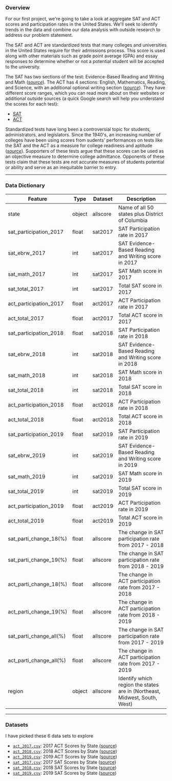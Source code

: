 ### Overview

For our first project, we're going to take a look at aggregate SAT and ACT scores and participation rates in the United States. We'll seek to identify trends in the data and combine our data analysis with outside research to address our problem statement.

The SAT and ACT are standardized tests that many colleges and universities in the United States require for their admissions process. This score is used along with other materials such as grade point average (GPA) and essay responses to determine whether or not a potential student will be accepted to the university.

The SAT has two sections of the test: Evidence-Based Reading and Writing and Math ([*source*](https://www.princetonreview.com/college/sat-sections)). The ACT has 4 sections: English, Mathematics, Reading, and Science, with an additional optional writing section ([*source*](https://www.act.org/content/act/en/products-and-services/the-act/scores/understanding-your-scores.html)). They have different score ranges, which you can read more about on their websites or additional outside sources (a quick Google search will help you understand the scores for each test):
* [SAT](https://collegereadiness.collegeboard.org/sat)
* [ACT](https://www.act.org/content/act/en.html)

Standardized tests have long been a controversial topic for students, administrators, and legislators. Since the 1940's, an increasing number of colleges have been using scores from sudents' performances on tests like the SAT and the ACT as a measure for college readiness and aptitude ([*source*](https://www.minotdailynews.com/news/local-news/2017/04/a-brief-history-of-the-sat-and-act/)). Supporters of these tests argue that these scores can be used as an objective measure to determine college admittance. Opponents of these tests claim that these tests are not accurate measures of students potential or ability and serve as an inequitable barrier to entry.

---

### Data Dictionary

|Feature|Type|Dataset|Description|
|---|---|---|---|
|state|object|allscore|Name of all 50 states plus District of Columbia|
|sat_participation_2017|float|sat2017|SAT Participation rate in 2017|
|sat_ebrw_2017|int|sat2017|SAT Evidence-Based Reading and Writing score in 2017|
|sat_math_2017|int|sat2017|SAT Math score in 2017|
|sat_total_2017|int|sat2017|Total SAT score in 2017|
|act_participation_2017|float|act2017|ACT Participation rate in 2017|
|act_total_2017|float|act2017|Total ACT score in 2017|
|sat_participation_2018|float|sat2018|SAT Participation rate in 2018|
|sat_ebrw_2018|int|sat2018|SAT Evidence-Based Reading and Writing score in 2018|
|sat_math_2018|int|sat2018|SAT Math score in 2018|
|sat_total_2018|int|sat2018|Total SAT score in 2018|
|act_participation_2018|float|act2018|ACT Participation rate in 2018|
|act_total_2018|float|act2018|Total ACT score in 2018|
|sat_participation_2019|float|sat2019|SAT Participation rate in 2019|
|sat_ebrw_2019|int|sat2019|SAT Evidence-Based Reading and Writing score in 2019|
|sat_math_2019|int|sat2019|SAT Math score in 2019|
|sat_total_2019|int|sat2019|Total SAT score in 2019|
|act_participation_2019|float|act2019|ACT Participation rate in 2019|
|act_total_2019|float|act2019|Total ACT score in 2019|
|sat_parti_change_18(%)|float|allscore|The change in SAT participation rate from 2017 - 2018|
|sat_parti_change_19(%)|float|allscore|The change in SAT participation rate from 2018 - 2019|
|act_parti_change_18(%)|float|allscore|The change in ACT participation rate from 2017 - 2018|
|act_parti_change_19(%)|float|allscore|The change in ACT participation rate from 2018 - 2019|
|sat_parti_change_all(%)|float|allscore|The change in SAT participation rate from 2017 - 2019|
|act_parti_change_all(%)|float|allscore|The change in ACT participation rate from 2017 - 2019|
|region|object|allscore|Identify which region the states are in (Northeast, Midwest, South, West)|

---

### Datasets

I have picked these 6 data sets to explore

* [`act_2017.csv`](./data/act_2017.csv): 2017 ACT Scores by State ([source](https://blog.prepscholar.com/act-scores-by-state-averages-highs-and-lows))
* [`act_2018.csv`](./data/act_2018.csv): 2018 ACT Scores by State ([source](https://blog.prepscholar.com/act-scores-by-state-averages-highs-and-lows))
* [`act_2019.csv`](./data/act_2019.csv): 2019 ACT Scores by State ([source](https://blog.prepscholar.com/act-scores-by-state-averages-highs-and-lows))
* [`sat_2017.csv`](./data/sat_2017.csv): 2017 SAT Scores by State ([source](https://blog.collegevine.com/here-are-the-average-sat-scores-by-state/))
* [`sat_2018.csv`](./data/sat_2018.csv): 2018 SAT Scores by State ([source](https://blog.collegevine.com/here-are-the-average-sat-scores-by-state/))
* [`sat_2019.csv`](./data/sat_2019.csv): 2019 SAT Scores by State ([source](https://blog.prepscholar.com/average-sat-scores-by-state-most-recent))
